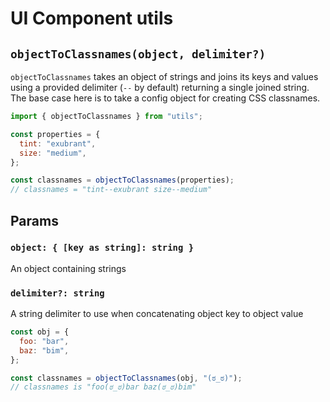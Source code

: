 # UI Component utils

## `objectToClassnames(object, delimiter?)`

`objectToClassnames` takes an object of strings and joins its keys and values using a provided delimiter (`--` by default) returning a single joined string. The base case here is to take a config object for creating CSS classnames.

```javascript
import { objectToClassnames } from "utils";

const properties = {
  tint: "exubrant",
  size: "medium",
};

const classnames = objectToClassnames(properties);
// classnames = "tint--exubrant size--medium"
```

## Params

### `object: { [key as string]: string }`

An object containing strings

### `delimiter?: string`

A string delimiter to use when concatenating object key to object value

```javascript
const obj = {
  foo: "bar",
  baz: "bim",
};

const classnames = objectToClassnames(obj, "(ಠ_ಠ)");
// classnames is "foo(ಠ_ಠ)bar baz(ಠ_ಠ)bim"
```
